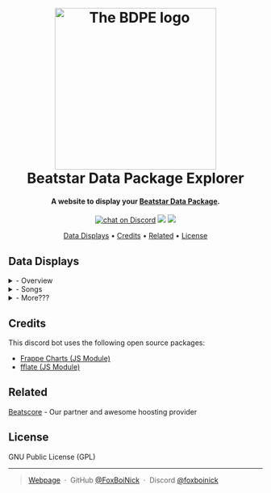 <h1 align="center">
  <br>
  <img src="https://bdpe.beatscore.eu/img/logo.jpg" alt="The BDPE logo" width="320">
  <br>
  Beatstar Data Package Explorer
  <br>
</h1>

<h4 align="center">A website to display your <a href="https://bdpe.beatscore.eu/" target="_blank">Beatstar Data Package</a>.</h4>

<p align="center">
  <a href="https://discord.gg/jAbuWshfG3">
        <img src="https://img.shields.io/discord/991669070179090432?logo=discord"
            alt="chat on Discord"></a>
  <a href="https://github.com/FoxBoiNick/BDPE/pulse" alt="Activity">
        <img src="https://img.shields.io/github/commit-activity/m/FoxBoiNick/BDPE" /></a>
  <a href="https://bdpe.beatscore.eu" alt="Activity">
        <img src="https://img.shields.io/website.svg?url=https%3A%2F%2Fbdpe.beatscore.eu" /></a>
</p>

<p align="center">
  <a href="#data-displays">Data Displays</a> •
  <a href="#credits">Credits</a> •
  <a href="#related">Related</a> •
  <a href="#license">License</a>
</p>


## Data Displays

<details>
<summary>- Overview</summary>
  ▸ Socials - Information on basic social stats such as how much you have played and how many friends you have.
  <br>
  ▸ In-App Purchases - A brief overview of your spending habbits, such as your favorite product.
  <br>
  ▸ Gameplay - See your gameplay averages and progression
</details>
<details>
<summary>- Songs</summary>
  ▸ Song Search - Search and filter through your owned songs to update the data panel
  <br>
  ▸ Data Panel - Extensive data on averages and progression fetched using filters applied in the song search
</details>
<details>
<summary>- More???</summary>
  ▸ Who Knows - You will have to wait and see!
</details>

## Credits

This discord bot uses the following open source packages:

- [Frappe Charts (JS Module)](https://github.com/frappe/charts)
- [fflate (JS Module)](https://github.com/101arrowz/fflate)

## Related

[Beatscore](https://beatscore.eu/) - Our partner and awesome hoosting provider

## License

GNU Public License (GPL)

---

> [Webpage](https://bdpe.beatscore.eu) &nbsp;&middot;&nbsp;
> GitHub [@FoxBoiNick](https://github.com/FoxBoiNick) &nbsp;&middot;&nbsp;
> Discord [@foxboinick](https://discord.com)
